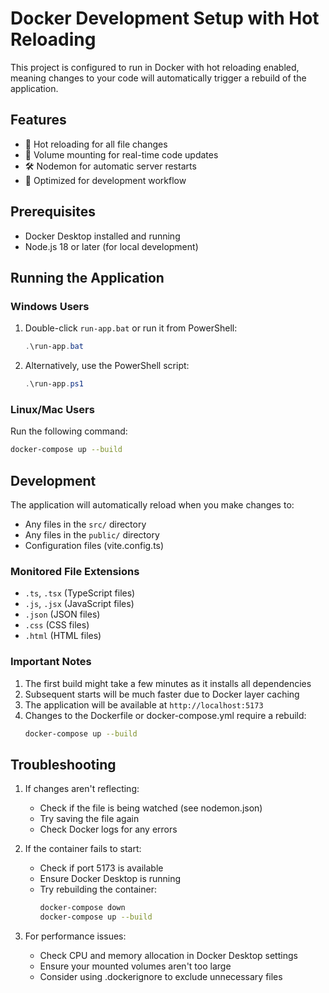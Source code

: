 # Docker Development Setup with Hot Reloading

This project is configured to run in Docker with hot reloading enabled, meaning changes to your code will automatically trigger a rebuild of the application.

## Features

- 🔄 Hot reloading for all file changes
- 📁 Volume mounting for real-time code updates
- 🛠️ Nodemon for automatic server restarts
- 🔧 Optimized for development workflow

## Prerequisites

- Docker Desktop installed and running
- Node.js 18 or later (for local development)

## Running the Application

### Windows Users

1. Double-click `run-app.bat` or run it from PowerShell:
   ```powershell
   .\run-app.bat
   ```

2. Alternatively, use the PowerShell script:
   ```powershell
   .\run-app.ps1
   ```

### Linux/Mac Users

Run the following command:
```bash
docker-compose up --build
```

## Development

The application will automatically reload when you make changes to:
- Any files in the `src/` directory
- Any files in the `public/` directory
- Configuration files (vite.config.ts)

### Monitored File Extensions
- `.ts`, `.tsx` (TypeScript files)
- `.js`, `.jsx` (JavaScript files)
- `.json` (JSON files)
- `.css` (CSS files)
- `.html` (HTML files)

### Important Notes

1. The first build might take a few minutes as it installs all dependencies
2. Subsequent starts will be much faster due to Docker layer caching
3. The application will be available at `http://localhost:5173`
4. Changes to the Dockerfile or docker-compose.yml require a rebuild:
   ```bash
   docker-compose up --build
   ```

## Troubleshooting

1. If changes aren't reflecting:
   - Check if the file is being watched (see nodemon.json)
   - Try saving the file again
   - Check Docker logs for any errors

2. If the container fails to start:
   - Check if port 5173 is available
   - Ensure Docker Desktop is running
   - Try rebuilding the container:
     ```bash
     docker-compose down
     docker-compose up --build
     ```

3. For performance issues:
   - Check CPU and memory allocation in Docker Desktop settings
   - Ensure your mounted volumes aren't too large
   - Consider using .dockerignore to exclude unnecessary files